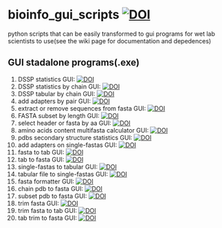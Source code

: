 # bioinfo_gui_scripts [![DOI](https://zenodo.org/badge/DOI/10.5281/zenodo.5800157.svg)](https://doi.org/10.5281/zenodo.5800157)
python scripts that can be easily transformed to gui programs for wet lab scientists to use(see the wiki page for documentation and depedences)
## GUI stadalone programs(.exe)
1. DSSP statistics GUI: [![DOI](https://zenodo.org/badge/DOI/10.5281/zenodo.4838997.svg)](https://doi.org/10.5281/zenodo.4838997)
2. DSSP statistics by chain GUI: [![DOI](https://zenodo.org/badge/DOI/10.5281/zenodo.4891916.svg)](https://doi.org/10.5281/zenodo.4891916)
3. DSSP tabular by chain GUI: [![DOI](https://zenodo.org/badge/DOI/10.5281/zenodo.4839987.svg)](https://doi.org/10.5281/zenodo.4839987)
4. add adapters by pair GUI: [![DOI](https://zenodo.org/badge/DOI/10.5281/zenodo.5201840.svg)](https://doi.org/10.5281/zenodo.5201840)
5. extract or remove sequences from fasta GUI: [![DOI](https://zenodo.org/badge/DOI/10.5281/zenodo.5703246.svg)](https://doi.org/10.5281/zenodo.5703246)
6. FASTA subset by length GUI: [![DOI](https://zenodo.org/badge/DOI/10.5281/zenodo.5218645.svg)](https://doi.org/10.5281/zenodo.5218645)
7. select header or fasta by aa GUI: [![DOI](https://zenodo.org/badge/DOI/10.5281/zenodo.5218741.svg)](https://doi.org/10.5281/zenodo.5218741)
8. amino acids content multifasta calculator GUI: [![DOI](https://zenodo.org/badge/DOI/10.5281/zenodo.5275827.svg)](https://doi.org/10.5281/zenodo.5275827)
9. pdbs secondary structure statistics GUI: [![DOI](https://zenodo.org/badge/DOI/10.5281/zenodo.5348006.svg)](https://doi.org/10.5281/zenodo.5348006)
10. add adapters on single-fastas GUI: [![DOI](https://zenodo.org/badge/DOI/10.5281/zenodo.5559117.svg)](https://doi.org/10.5281/zenodo.5559117)
11. fasta to tab GUI: [![DOI](https://zenodo.org/badge/DOI/10.5281/zenodo.5699003.svg)](https://doi.org/10.5281/zenodo.5699003)
12. tab to fasta GUI: [![DOI](https://zenodo.org/badge/DOI/10.5281/zenodo.5703366.svg)](https://doi.org/10.5281/zenodo.5703366)
13. single-fastas to tabular GUI: [![DOI](https://zenodo.org/badge/DOI/10.5281/zenodo.5672075.svg)](https://doi.org/10.5281/zenodo.5672075)
14. tabular file to single-fastas GUI: [![DOI](https://zenodo.org/badge/DOI/10.5281/zenodo.5652249.svg)](https://doi.org/10.5281/zenodo.5652249)
15. fasta formatter GUI: [![DOI](https://zenodo.org/badge/DOI/10.5281/zenodo.5799390.svg)](https://doi.org/10.5281/zenodo.5799390)
16. chain pdb to fasta GUI: [![DOI](https://zenodo.org/badge/DOI/10.5281/zenodo.5706468.svg)](https://doi.org/10.5281/zenodo.5706468)
17. subset pdb to fasta GUI: [![DOI](https://zenodo.org/badge/DOI/10.5281/zenodo.5725658.svg)](https://doi.org/10.5281/zenodo.5725658)
18. trim fasta GUI: [![DOI](https://zenodo.org/badge/DOI/10.5281/zenodo.5794123.svg)](https://doi.org/10.5281/zenodo.5794123)
19. trim fasta to tab GUI: [![DOI](https://zenodo.org/badge/DOI/10.5281/zenodo.5794534.svg)](https://doi.org/10.5281/zenodo.5794534)
20. tab trim to fasta GUI: [![DOI](https://zenodo.org/badge/DOI/10.5281/zenodo.5794334.svg)](https://doi.org/10.5281/zenodo.5794334)


